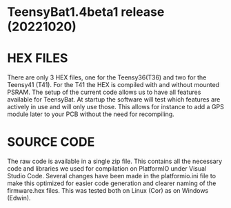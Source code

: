 
<h1> <b> TeensyBat1.4beta1 release (20221020)</b> </h1>

<H1> <b>HEX FILES</b> </H1>
There are only 3 HEX files, one for the Teensy36(T36) and two for the Teensy41 (T41).
For the T41 the HEX is compiled with and without mounted PSRAM. The setup of the current
code allows us to have all features available for TeensyBat. At startup the software will
test which features are actively in use and will only use those. This allows for instance
to add a GPS module later to your PCB without the need for recompiling.

<H1> <b>SOURCE CODE</b> </H1>
The raw code is available in a single zip file. This contains all the necessary 
code and libraries we used for compilation on PlatformIO under Visual Studio Code.
Several changes have been made in the platformio.ini file to make this 
optimized for easier code generation and clearer naming of the firmware.hex files.
This was tested both on Linux (Cor) as on Windows (Edwin).  

